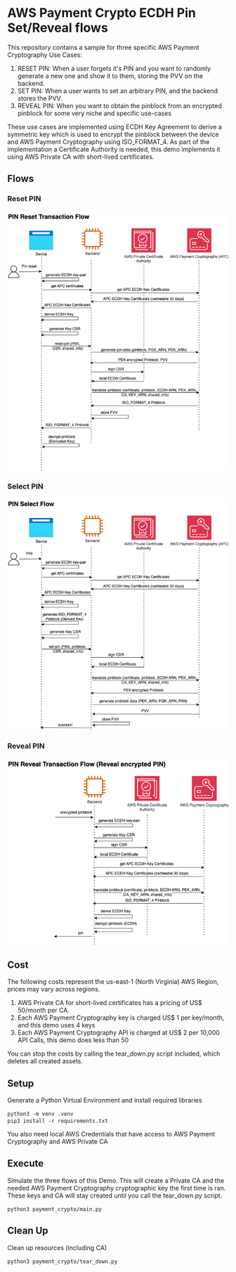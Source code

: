 # AWS Payment Crypto ECDH Pin Set/Reveal flows

This repository contains a sample for three specific AWS Payment Cryptography Use Cases:
1. RESET PIN: When a user forgets it's PIN and you want to randomly generate a new one and show it to them, storing the PVV on the backend. 
2. SET PIN: When a user wants to set an arbitrary PIN, and the backend stores the PVV.
3. REVEAL PIN: When you want to obtain the pinblock from an encrypted pinblock for some very niche and specific use-cases

These use cases are implemented using ECDH Key Agreement to derive a symmetric key which is used to encrypt the pinblock between the device and AWS Payment Cryptography using ISO_FORMAT_4. As part of the implementation a Certificate Authority is needed, this demo implements it using AWS Private CA with short-lived certificates. 

## Flows
### Reset PIN
![PIN Reset](images/PIN-Reset.png?raw=true "PIN Reset")

### Select PIN
![PIN Select](images/PIN-Select.png?raw=true "PIN Select")

### Reveal PIN
![PIN Reveal](images/PIN-Reveal.png?raw=true "PIN Reveal")

## Cost
The following costs represent the us-east-1 (North Virginia) AWS Region, prices may vary across regions.

1. AWS Private CA for short-lived certificates has a pricing of US$ 50/month per CA.
2. Each AWS Payment Cryptography key is charged US$ 1 per key/month, and this demo uses 4 keys
3. Each AWS Payment Cryptography API is charged at US$ 2 per 10,000 API Calls, this demo does less than 50

You can stop the costs by calling the tear_down.py script included, which deletes all created assets.

## Setup

Generate a Python Virtual Environment and install required libraries
```
python3 -m venv .venv
pip3 install -r requirements.txt
```
You also need local AWS Credentials that have access to AWS Payment Cryptography and AWS Private CA

## Execute
Simulate the three flows of this Demo. This will create a Private CA and the needed AWS Payment Cryptography cryptographic key the first time is ran.
These keys and CA will stay created until you call the tear_down.py script.

```
python3 payment_crypto/main.py
```

## Clean Up
Clean up resources (including CA)
```
python3 payment_crypto/tear_down.py
```

